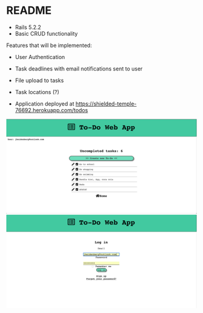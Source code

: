# README

* Rails 5.2.2
* Basic CRUD functionality

Features that will be implemented:

* User Authentication
* Task deadlines with email notifications sent to user
* File upload to tasks
* Task locations (?)

* Application deployed at https://shielded-temple-76692.herokuapp.com/todos

![](screens/screen1.png?raw=true "Screenshot")
![](screens/screen2.png)
